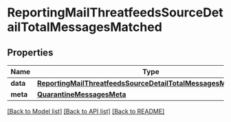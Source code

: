# ReportingMailThreatfeedsSourceDetailTotalMessagesMatched

## Properties
Name | Type | Description | Notes
------------ | ------------- | ------------- | -------------
**data** | [**ReportingMailThreatfeedsSourceDetailTotalMessagesMatchedData**](ReportingMailThreatfeedsSourceDetailTotalMessagesMatchedData.md) |  | [optional] 
**meta** | [**QuarantineMessagesMeta**](QuarantineMessagesMeta.md) |  | [optional] 

[[Back to Model list]](../README.md#documentation-for-models) [[Back to API list]](../README.md#documentation-for-api-endpoints) [[Back to README]](../README.md)

